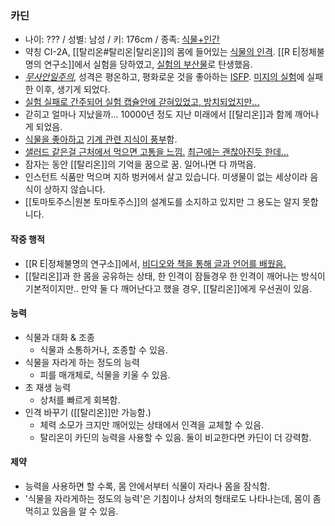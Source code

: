 ### 카딘
- 나이: ??? / 성별: 남성 / 키: 176cm / 종족: [식물+인간](https://namu.wiki/w/%EC%8B%9D%EB%AC%BC%EC%9D%B8%EA%B0%84#s-2)
- 약칭 CI-2A, [[탈리온#탈리온|탈리온]]의 몸에 들어있는 [식물의 인격](https://namu.wiki/w/%EB%B9%84%EC%9D%B8%EA%B0%84%20%EC%9D%B8%EA%B2%A9%EC%B2%B4). [[R E|정체불명의 연구소]]에서 실험을 당하였고, [실험의 부산물](https://namu.wiki/w/%EC%B6%9C%EC%83%9D%EC%9D%98%20%EB%B9%84%EB%B0%80)로 탄생했음.
- *[무사안일주의](https://namu.wiki/w/%EB%AC%B4%EC%82%AC%EC%95%88%EC%9D%BC)*, 성격은 평온하고, 평화로운 것을 좋아하는 [ISFP](https://namu.wiki/w/ISFP). [미지의 실험](https://docs.google.com/document/d/11sq1U8Wyxozk0v1ZhBDspmvNscstuO6DEeLTMkwK5m8/edit?tab=t.0)에 실패한 이후, 생기게 되었다.
- [실험 실패로 간주되어 실험 캡슐안에 갇혀있었고, 방치되었지만...](https://namu.wiki/w/%EC%A0%9C%ED%94%84%20%EC%B9%B4%ED%94%8C%EB%9E%80#s-4)
- 갇히고 얼마나 지났을까... 10000년 정도 지난 미래에서 [[탈리온]]과 함께 깨어나게 되었음.
- [식물을 좋아하고](https://namu.wiki/w/%EC%9B%90%EC%98%88) [기계 관련 지식이 풍부](https://namu.wiki/w/%EA%B8%B0%EC%88%A0%EC%9E%90)함.
- [샐러드 같은걸 근처에서 먹으면 고통을 느낌.](https://namu.wiki/w/%EA%B3%B5%EB%AA%85(%EB%AC%BC%EB%A6%AC)) [최근에는 괜찮아진듯 한데...](https://namu.wiki/w/%EB%82%B4%EC%84%B1#s-1)
- 잠자는 동안 [[탈리온]]의 기억을 꿈으로 꿈. 일어나면 다 까먹음.
- 인스턴트 식품만 먹으며 지하 벙커에서 살고 있습니다. 미생물이 없는 세상이라 음식이 상하지 않습니다.
- [[토마토주스|원본 토마토주스]]의 설계도를 소지하고 있지만 그 용도는 알지 못합니다.
#### 작중 행적
- [[R E|정체불명의 연구소]]에서, [비디오와 책을 통해 글과 언어를 배웠음.](https://namu.wiki/w/%EC%8B%9C%EC%A0%81%20%ED%97%88%EC%9A%A9)
- [[탈리온]]과 한 몸을 공유하는 상태, 한 인격이 잠들경우 한 인격이 깨어나는 방식이 기본적이지만.. 만약 둘 다 깨어난다고 했을 경우, [[탈리온]]에게 우선권이 있음.
#### 능력
- 식물과 대화 & 조종
	- 식물과 소통하거나, 조종할 수 있음.
- 식물을 자라게 하는 정도의 능력
	- 피를 매개체로, 식물을 키울 수 있음.
- 초 재생 능력
	- 상처를 빠르게 회복함.
- 인격 바꾸기 ([[탈리온]]만 가능함.)
	- 체력 소모가 크지만 깨어있는 상태에서 인격을 교체할 수 있음.
	- 탈리온이 카딘의 능력을 사용할 수 있음. 둘이 비교한다면 카딘이 더 강력함.
#### 제약
- 능력을 사용하면 할 수록, 몸 안에서부터 식물이 자라나 몸을 잠식함.
- '식물을 자라게하는 정도의 능력'은 기침이나 상처의 형태로도 나타나는데, 몸이 좀 먹히고 있음을 알 수 있음.